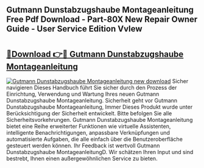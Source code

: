 ## Gutmann Dunstabzugshaube Montageanleitung Free Pdf Download - Part-80X New Repair Owner Guide - User Service Edition VvIew

# <h2><a href="http://df6qd5q.blite.top/?on=Gutmann+Dunstabzugshaube+Montageanleitung">🔗Download 👉🔴 Gutmann Dunstabzugshaube Montageanleitung</a></h2>

[![Gutmann Dunstabzugshaube Montageanleitung new download](https://i.imgur.com/lujVjoI.png)](http://df6qd5q.blite.top/?on=Gutmann+Dunstabzugshaube+Montageanleitung)
Sicher navigieren Dieses Handbuch führt Sie sicher durch den Prozess der Einrichtung, Verwendung und Wartung Ihres neuen Gutmann Dunstabzugshaube Montageanleitung. Sicherheit geht vor Gutmann Dunstabzugshaube Montageanleitung, Immer Dieses Produkt wurde unter Berücksichtigung der Sicherheit entwickelt. Bitte befolgen Sie alle Sicherheitsvorkehrungen. Gutmann Dunstabzugshaube Montageanleitung bietet eine Reihe erweiterter Funktionen wie virtuelle Assistenten, intelligente Benachrichtigungen, anpassbare Verknüpfungen und automatisierte Aufgaben, die alle einfach über die Benutzeroberfläche gesteuert werden können. Ihr Feedback ist wertvoll Gutmann Dunstabzugshaube MontageanleitungD. Wir schätzen Ihren Input und sind bestrebt, Ihnen einen außergewöhnlichen Service zu bieten.
